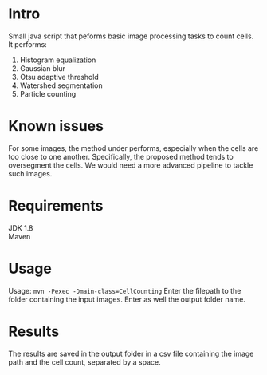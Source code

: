 # Intro
Small java script that peforms basic image processing tasks to count cells. It performs:
1. Histogram equalization
2. Gaussian blur
3. Otsu adaptive threshold
4. Watershed segmentation
5. Particle counting

# Known issues
For some images, the method under performs, especially when the cells are too close to one another. Specifically, the proposed method tends to oversegment the cells. We would need a more advanced pipeline to tackle such images.

# Requirements
JDK 1.8  
Maven

# Usage
Usage: `mvn -Pexec -Dmain-class=CellCounting` 
Enter the filepath to the folder containing the input images. Enter as well the output folder name.

# Results
The results are saved in the output folder in a csv file containing the image path and the cell count, separated by a space.
